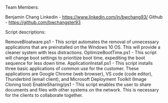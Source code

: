 Team Members:

Benjamin Chang Linkedin - https://www.linkedin.com/in/bwchang93/ Github - https://github.com/bwchangster93

Script descriptions:

RemoveBloatware.ps1 - This script automates the removal of unnecessary applications that are preinstalled on the Windows 10 OS. This will provide a cleaner system with less distractions.
OptimizeBootTime.ps1 - This script will change boot settings to prioritize boot time, expediting the boot sequence for less down time.
ApplicationInstall.ps1 - This script installs three basic applications of common use for the customer. These applications are Google Chrome (web browser), VS code (code editor), Thunderbird (email client), and Microsoft Deployment Toolkit (Image Cloning tool)
EnableSharing/ps1 - This script enables the user to share documents and files with other systems on the network. This is necessary for the clients to collaborate together.
